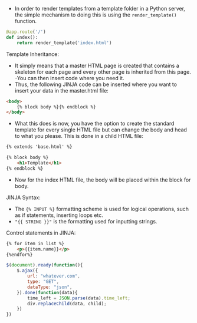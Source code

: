 - In order to render templates from a template folder in a Python server, the simple mechanism to doing this is using the `render_template()` function.

```Python
@app.route('/')
def index():
	return render_template('index.html')

```

Template Inheritance:

- It simply means that a master HTML page is created that contains a skeleton for each page and every other page is inherited from this page.
	-You can then insert code where you need it.
- Thus, the following JINJA code can be inserted where you want to insert your data in the master.html file:

```HTML
<body>
	{% block body %}{% endblock %}
</body>
```

- What this does is now, you have the option to create the standard template for every single HTML file but can change the body and head to what you please. This is done in a child HTML file:

```HTML
{% extends 'base.html' %}

{% block body %}
	<h1>Template</h1>
{% endblock %}

```

- Now for the index HTML file, the body will be placed within the block for body.

JINJA Syntax:

- The `{% INPUT %}` formatting scheme is used for logical operations, such as if statements, inserting loops etc.
- `"{{ STRING }}"` is the formatting used for inputting strings.

Control statements in JINJA:

```HTML
{% for item in list %}
	<p>{{item.name}}</p>
{%endfor%}
```









```JavaScript
$(document).ready(function(){
	$.ajax({
		url: "whatever.com",
		type: "GET",
		dataType: "json",
	}).done(function(data){
		time_left = JSON.parse(data).time_left;
		div.replaceChild(data, child);
	})
})
```

